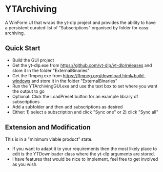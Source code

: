 # YTArchiving

A WinForm UI that wraps the yt-dlp project and provides the ability to have a persistent curated list of "Subscriptions" organised by folder for easy archiving.

## Quick Start
* Build the GUI project
* Get the yt-dlp.exe from https://github.com/yt-dlp/yt-dlp/releases and store it in the folder "ExternalBinaries"
* Get the ffmpeg.exe from https://ffmpeg.org/download.html#build-windows and store it in the folder "ExternalBinaries"
* Run the YTArchivingGUI.exe and use the text box to set where you want the output to go
* Optional: Click the LoadPreset button for an example library of subscriptions
* Add a subfolder and then add subscriptions as desired
* Either: 1) select a subscription and click "Sync one" or  2) click "Sync all"

## Extension and Modification
This is in a "minimum viable product" state. 
* If you want to adapt it to your requirements then the most likely place to edit is the YTDownloader class where the yt-dlp arguments are stored. 
* I have features that would be nice to implement, feel free to get involved as you wish.
